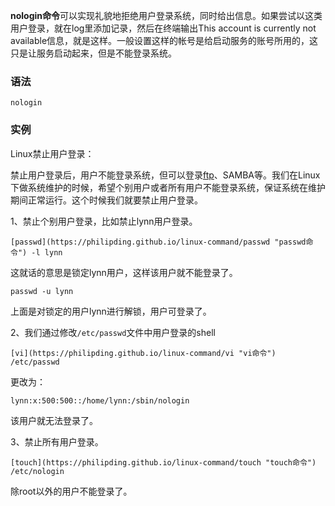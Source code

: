 **nologin命令**可以实现礼貌地拒绝用户登录系统，同时给出信息。如果尝试以这类用户登录，就在log里添加记录，然后在终端输出This account is currently not available信息，就是这样。一般设置这样的帐号是给启动服务的账号所用的，这只是让服务启动起来，但是不能登录系统。

### 语法  

```
nologin
```

### 实例  

Linux禁止用户登录：

禁止用户登录后，用户不能登录系统，但可以登录[ftp](https://philipding.github.io/linux-command/ftp "ftp命令")、SAMBA等。我们在Linux下做系统维护的时候，希望个别用户或者所有用户不能登录系统，保证系统在维护期间正常运行。这个时候我们就要禁止用户登录。  

1、禁止个别用户登录，比如禁止lynn用户登录。

```
[passwd](https://philipding.github.io/linux-command/passwd "passwd命令") -l lynn
```

这就话的意思是锁定lynn用户，这样该用户就不能登录了。  

```
passwd -u lynn
```

上面是对锁定的用户lynn进行解锁，用户可登录了。    

2、我们通过修改`/etc/passwd`文件中用户登录的shell

```
[vi](https://philipding.github.io/linux-command/vi "vi命令") /etc/passwd
```

更改为：

```
lynn:x:500:500::/home/lynn:/sbin/nologin
```

该用户就无法登录了。  

3、禁止所有用户登录。

```
[touch](https://philipding.github.io/linux-command/touch "touch命令") /etc/nologin
```

除root以外的用户不能登录了。